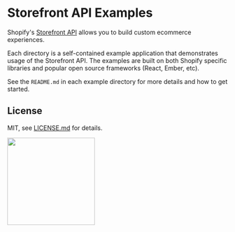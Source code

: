 # Storefront API Examples

Shopify's [Storefront API](https://help.shopify.com/api/storefront-api) allows you to build custom ecommerce experiences.

Each directory is a self-contained example application that demonstrates usage of the Storefront API.
The examples are built on both Shopify specific libraries and popular open source frameworks (React, Ember, etc).

See the `README.md` in each example directory for more details and how to get started.

## License

MIT, see [LICENSE.md](https://github.com/Shopify/storefront-api-examples/blob/master/LICENSE.txt) for details.

<img src="https://cdn.shopify.com/shopify-marketing_assets/builds/19.0.0/shopify-full-color-black.svg" width="200" />
